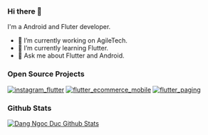 ### Hi there 👋

I'm a Android and Fluter developer.

- 💬 I’m currently working on AgileTech.
- 🌱 I’m currently learning Flutter.
- 💬 Ask me about Flutter and Android.

### Open Source Projects

[![instagram_flutter](https://github-readme-stats.vercel.app/api/pin/?username=dangngocduc&repo=instagram_flutter)](https://github.com/dangngocduc/instagram_flutter)
[![flutter_ecommerce_mobile](https://github-readme-stats.vercel.app/api/pin/?username=dangngocduc&repo=flutter_ecommerce_mobile)](https://github.com/dangngocduc/flutter_ecommerce_mobile)
[![flutter_paging](https://github-readme-stats.vercel.app/api/pin/?username=dangngocduc&repo=flutter_paging)](https://github.com/dangngocduc/flutter_paging)

### Github Stats
[![Dang Ngoc Duc Github Stats](https://github-readme-stats.vercel.app/api?username=dangngocduc&count_private=true&theme=default&show_icons=true)](https://github.com/dangngocduc)


